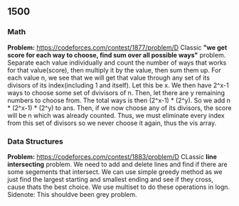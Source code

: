 
## 1500

### Math

**Problem:** https://codeforces.com/contest/1877/problem/D
Classic **"we get score for each way to choose, find sum over all possible ways"** problem. 
Separate each value individually and count the number of ways that works for that value(score), then multiply it by the value, then sum them up.
For each value n, we see that we will get that value through any set of its divisors of its index(including 1 and itself). Let this be x. We then have 2^x-1 ways
to choose some set of dvivisors of n. Then, let there are y remaining numbers to choose from. The total ways is then (2^x-1) * (2^y).
So we add n * (2^x-1) * (2^y) to ans.
Then, if we now choose any of its divisors, the score will be n which was already counted. Thus, we must eliminate every index from this set of divisors so we
never choose it again, thus the vis array.



### Data Structures

**Problem:** https://codeforces.com/contest/1883/problem/D
CLassic **line intersecting** problem. We need to add and delete lines and find if there are some segements that intersect.
We can use simple greedy method as we just find the largest starting and smallest ending and see if they cross, cause thats the best choice. We use multiset to do these operations in logn.
Sidenote: This shouldve been grey problem.
